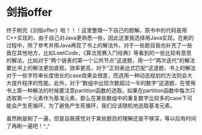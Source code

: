 # 剑指offer

终于刷完《剑指offer》啦！！！这里整理一下自己的题解。原书中的代码是用C++实现的，由于自己对Java更熟悉一些，因此这里我选择用Java实现。在刷的过程中，除了参考并用Java再现了书上的解法外，对于一些题目我也补充了一些我在其他地方，比如LeetCode，《算法竞赛入门经典》等看到的一些比较有意思的解法，比如对于“两个链表的第一个公共节点”这道题，用一个“两次迭代”的解法要比书上的解法更加直观，效率更高，对于“正则表达式匹配”这道题，书上的解法对于一些字符串长度很长的case效果会很差，而选用一种动态规划的方法则会大大提升程序的性能。此外，对于“数组中出现次数超过一半的数字”这道题，在使用书上第一种解法的时候要注意partition函数的选取。如果在partition函数中每次只选取第一个元素作为基准元素，那么在某些数组中的重复数字比较多的case下可能会产生死循环。为了避免产生死循环，我们应该随机地选取基准元素。

虽然刷是刷了一遍，但是自我感觉对于某些题目的理解还是不够深，等以后有时间了再刷一遍吧！^_^